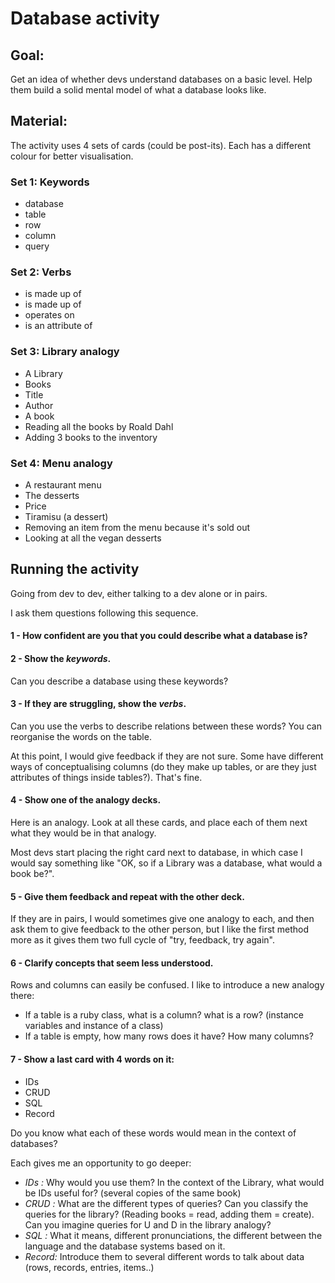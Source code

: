 # Database activity

## Goal:

Get an idea of whether devs understand databases on a basic level.
Help them build a solid mental model of what a database looks like.

## Material:

The activity uses 4 sets of cards (could be post-its). Each has a different colour for better visualisation.

### Set 1: Keywords
- database
- table
- row
- column
- query

### Set 2: Verbs
- is made up of
- is made up of
- operates on
- is an attribute of

### Set 3: Library analogy
- A Library
- Books
- Title
- Author
- A book
- Reading all the books by Roald Dahl
- Adding 3 books to the inventory

### Set 4: Menu analogy
- A restaurant menu
- The desserts
- Price
- Tiramisu (a dessert)
- Removing an item from the menu because it's sold out
- Looking at all the vegan desserts


## Running the activity

Going from dev to dev, either talking to a dev alone or in pairs.

I ask them questions following this sequence.

#### 1 - How confident are you that you could describe what a database is?
#### 2 - Show the *keywords*.
Can you describe a database using these keywords?
#### 3 - If they are struggling, show the *verbs*.
Can you use the verbs to describe relations between these words? You can reorganise the words on the table.

At this point, I would give feedback if they are not sure. Some have different ways of conceptualising columns (do they make up tables, or are they just attributes of things inside tables?). That's fine.

#### 4 - Show one of the analogy decks.
Here is an analogy. Look at all these cards, and place each of them next what they would be in that analogy.

Most devs start placing the right card next to database, in which case I would say something like "OK, so if a Library was a database, what would a book be?".
#### 5 - Give them feedback and repeat with the other deck.
If they are in pairs, I would sometimes give one analogy to each, and then ask them to give feedback to the other person, but I like the first method more as it gives them two full cycle of "try, feedback, try again".

#### 6 - Clarify concepts that seem less understood.
Rows and columns can easily be confused. I like to introduce a new analogy there:
- If a table is a ruby class, what is a column? what is a row? (instance variables and instance of a class)
- If a table is empty, how many rows does it have? How many columns?

#### 7 - Show a last card with 4 words on it:
 - IDs
 - CRUD
 - SQL
 - Record

Do you know what each of these words would mean in the context of databases?

Each gives me an opportunity to go deeper:

- *IDs :* Why would you use them? In the context of the Library, what would be IDs useful for? (several copies of the same book)
- *CRUD :* What are the different types of queries? Can you classify the queries for the library? (Reading books = read, adding them = create). Can you imagine queries for U and D in the library analogy?
- *SQL :* What it means, different pronunciations, the different between the language and the database systems based on it.
- *Record:* Introduce them to several different words to talk about data (rows, records, entries, items..)
